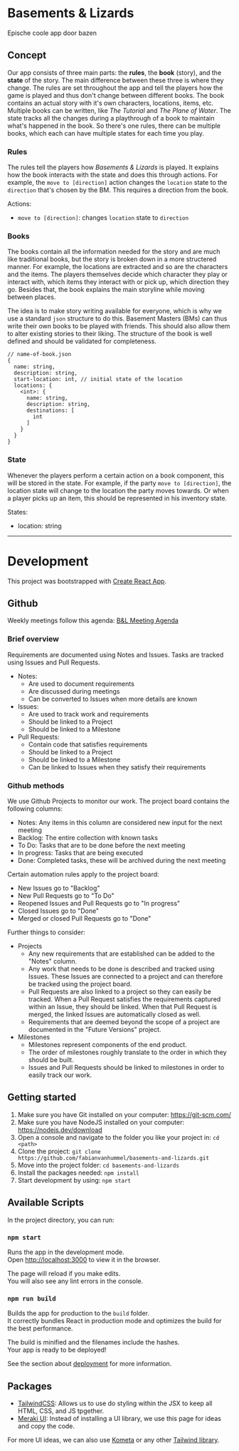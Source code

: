 # Basements & Lizards

Epische coole app door bazen

## Concept

Our app consists of three main parts: the **rules**, the **book** (story), and the **state** of the story. The main difference between these three is where they change. The rules are set throughout the app and tell the players how the game is played and thus don't change between different books. The book contains an actual story with it's own characters, locations, items, etc. Multiple books can be written, like *The Tutorial* and *The Plane of Water*. The state tracks all the changes during a playthrough of a book to maintain what's happened in the book. So there's one rules, there can be multiple books, which each can have multiple states for each time you play.

### Rules

The rules tell the players how *Basements & Lizards* is played. It explains how the book interacts with the state and does this through actions. For example, the `move to [direction]` action changes the `location` state to the `direction` that's chosen by the BM. This requires a direction from the book.

Actions:
- `move to [direction]`: changes `location` state to `direction`

### Books

The books contain all the information needed for the story and are much like traditional books, but the story is broken down in a more structered manner. For example, the locations are extracted and so are the characters and the items. The players themselves decide which character they play or interact with, which items they interact with or pick up, which direction they go. Besides that, the book explains the main storyline while moving between places.

The idea is to make story writing available for everyone, which is why we use a standard `json` structure to do this. Basement Masters (BMs) can thus write their own books to be played with friends. This should also allow them to alter existing stories to their liking. The structure of the book is well defined and should be validated for completeness.

```
// name-of-book.json
{
  name: string,
  description: string,
  start-location: int, // initial state of the location
  locations: {
    <int>: {
      name: string,
      description: string,
      destinations: [
        int
      ]
    }
  }
}
```

### State

Whenever the players perform a certain action on a book component, this will be stored in the state. For example, if the party `move to [direction]`, the location state will change to the location the party moves towards. Or when a player picks up an item, this should be represented in his inventory state.

States:
- location: string

---

# Development

This project was bootstrapped with [Create React App](https://github.com/facebook/create-react-app).

## Github

Weekly meetings follow this agenda: [B&L Meeting Agenda](https://docs.google.com/document/d/1rLChTkkyS77AWu8Nw200Vly71aZE5wgi8-H5Rex5NwY/edit)

### Brief overview

Requirements are documented using Notes and Issues. Tasks are tracked using Issues and Pull Requests.
- Notes:
  - Are used to document requirements
  - Are discussed during meetings
  - Can be converted to Issues when more details are known
- Issues:
  - Are used to track work and requirements
  - Should be linked to a Project
  - Should be linked to a Milestone
- Pull Requests:
  - Contain code that satisfies requirements
  - Should be linked to a Project
  - Should be linked to a Milestone
  - Can be linked to Issues when they satisfy their requirements

### Github methods

We use Github Projects to monitor our work. The project board contains the following columns:
- Notes: Any items in this column are considered new input for the next meeting
- Backlog: The entire collection with known tasks
- To Do: Tasks that are to be done before the next meeting
- In progress: Tasks that are being executed
- Done: Completed tasks, these will be archived during the next meeting

Certain automation rules apply to the project board:
- New Issues go to "Backlog"
- New Pull Requests go to "To Do"
- Reopened Issues and Pull Requests go to "In progress"
- Closed Issues go to "Done"
- Merged or closed Pull Requests go to "Done"

Further things to consider:
- Projects
  - Any new requirements that are established can be added to the "Notes" column.
  - Any work that needs to be done is described and tracked using Issues. These Issues are connected to a project and can therefore be tracked using the project board.
  - Pull Requests are also linked to a project so they can easily be tracked. When a Pull Request satisfies the requirements captured within an Issue, they should be linked. When that Pull Request is merged, the linked Issues are automatically closed as well.
  - Requirements that are deemed beyond the scope of a project are documented in the "Future Versions" project.
- Milestones
  - Milestones represent components of the end product.
  - The order of milestones roughly translate to the order in which they should be built.
  - Issues and Pull Requests should be linked to milestones in order to easily track our work.

## Getting started

1. Make sure you have Git installed on your computer: https://git-scm.com/
2. Make sure you have NodeJS installed on your computer: https://nodejs.dev/download
3. Open a console and navigate to the folder you like your project in: `cd <path>`
4. Clone the project: `git clone https://github.com/fabianvanhummel/basements-and-lizards.git`
5. Move into the project folder: `cd basements-and-lizards`
6. Install the packages needed: `npm install`
7. Start development by using: `npm start`

## Available Scripts

In the project directory, you can run:

### `npm start`

Runs the app in the development mode.\
Open [http://localhost:3000](http://localhost:3000) to view it in the browser.

The page will reload if you make edits.\
You will also see any lint errors in the console.

### `npm run build`

Builds the app for production to the `build` folder.\
It correctly bundles React in production mode and optimizes the build for the best performance.

The build is minified and the filenames include the hashes.\
Your app is ready to be deployed!

See the section about [deployment](https://facebook.github.io/create-react-app/docs/deployment) for more information.

## Packages

- [TailwindCSS](https://tailwindcss.com/): Allows us to use do styling within the JSX to keep all HTML, CSS, and JS tpgether.
- [Meraki UI](https://merakiui.com/#main): Instead of installing a UI library, we use this page for ideas and copy the code.

For more UI ideas, we can also use [Kometa](https://kitwind.io/products/kometa/components) or any other [Tailwind library](https://superdevresources.com/tailwind-ui-kits/).
